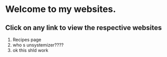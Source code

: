 # Welcome to my websites.
## Click on any link to view the respective websites

1. Recipes page
2. who s unsystemizer????
3. ok this shld work